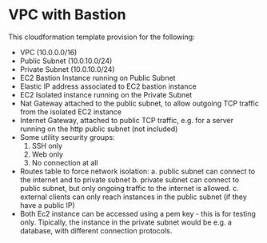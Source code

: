 # VPC with Bastion

This cloudformation template provision for the following:

- VPC (10.0.0.0/16)
- Public Subnet (10.0.10.0/24)
- Private Subnet (10.0.10.0/24)
- EC2 Bastion Instance running on Public Subnet
- Elastic IP address associated to EC2 bastion instance
- EC2 Isolated instance running on the Private Subnet
- Nat Gateway attached to the public subnet, to allow outgoing TCP traffic from the isolated EC2 instance
- Internet Gateway, attached to public TCP traffic, e.g. for a server running on the http public subnet (not included)
- Some utility security groups:
    1. SSH only
    2. Web only
    3. No connection at all
- Routes table to force network isolation:
    a. public subnet can connect to the internet and to private subnet
    b. private subnet can connect to public subnet, but only ongoing traffic to the internet is allowed.
    c. external clients can only reach instances in the public subnet (if they have a public IP)
- Both Ec2 instance can be accessed using a pem key - this is for testing only. Tipically, the instance
   in the private subnet would be e.g. a database, with different connection protocols.